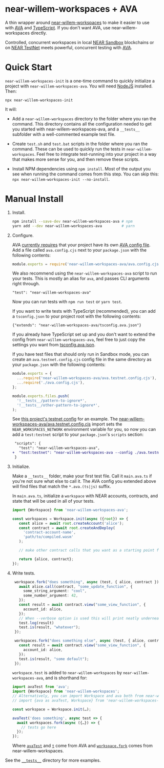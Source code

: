 near-willem-workspaces + AVA
=====================

A thin wrapper around [near-willem-workspaces] to make it easier to use with [AVA] and [TypeScript]. If you don't want AVA, use near-willem-workspaces directly.

Controlled, concurrent workspaces in local [NEAR Sandbox](https://github.com/near/sandbox) blockchains or on [NEAR TestNet](https://docs.near.org/docs/concepts/networks) meets powerful, concurrent testing with [AVA].

  [near-willem-workspaces]: https://github.com/near/workspaces-js
  [AVA]: https://github.com/avajs/ava
  [TypeScript]: https://www.typescriptlang.org/

Quick Start
===========

`near-willem-workspaces-init` is a one-time command to quickly initialize a project with `near-willem-workspaces-ava`. You will need [NodeJS] installed. Then:

    npx near-willem-workspaces-init

It will:

* Add a `near-willem-workspaces` directory to the folder where you ran the command. This directory contains all the configuration needed to get you started with near-willem-workspaces-ava, and a `__tests__` subfolder with a well-commented example test file.
* Create `test.sh` and `test.bat` scripts in the folder where you ran the command. These can be used to quickly run the tests in `near-willem-workspaces`. Feel free to integrate test-running into your project in a way that makes more sense for you, and then remove these scripts.
* Install NPM dependencies using `npm install`. Most of the output you see when running the command comes from this step. You can skip this: `npx near-willem-workspaces-init --no-install`.

  [NodeJS]: https://nodejs.dev/

Manual Install
==============

1. Install.

   ```bash
   npm install --save-dev near-willem-workspaces-ava # npm
   yarn add --dev near-willem-workspaces-ava         # yarn
   ```

2. Configure.

   AVA [currently requires](https://github.com/avajs/ava/issues/2285) that your project have its own [AVA config file](https://github.com/avajs/ava/blob/main/docs/06-configuration.md). Add a file called `ava.config.cjs` next to your `package.json` with the following contents:

   ```js
   module.exports = require('near-willem-workspaces-ava/ava.config.cjs');
   ```

   We also recommend using the `near-willem-workspaces-ava` script to run your tests. This is mostly an alias for `ava`, and passes CLI arguments right through.

       "test": "near-willem-workspaces-ava"

   Now you can run tests with `npm run test` or `yarn test`.

   If you want to write tests with TypeScript (recommended), you can add a `tsconfig.json` to your project root with the following contents:

       {"extends": "near-willem-workspaces-ava/tsconfig.ava.json"}

   If you already have TypeScript set up and you don't want to extend the config from `near-willem-workspaces-ava`, feel free to just copy the settings you want from [tsconfig.ava.json](./tsconfig.ava.json).

   If you have test files that should only run in Sandbox mode, you can create an `ava.testnet.config.cjs` config file in the same directory as your `package.json` with the following contents:

   ```js
   module.exports = {
     ...require('near-willem-workspaces-ava/ava.testnet.config.cjs'),
     ...require('./ava.config.cjs'),
   };

   module.exports.files.push(
     '!__tests__/pattern-to-ignore*',
     '!__tests__/other-pattern-to-ignore*',
   );
   ```

   See [this project's testnet config](../../ava.testnet.config.cjs) for an example. The [near-willem-workspaces-ava/ava.testnet.config.cjs](./ava.testnet.config.cjs) import sets the `NEAR_WORKSPACES_NETWORK` environment variable for you, so now you can add a `test:testnet` script to your `package.json`'s `scripts` section:

   ```diff
    "scripts": {
      "test": "near-willem-workspaces-ava",
   +  "test:testnet": "near-willem-workspaces-ava --config ./ava.testnet.config.cjs"
    }
    ```

2. Initialize.

   Make a `__tests__` folder, make your first test file. Call it `main.ava.ts` if you're not sure what else to call it. The AVA config you extended above will find files that match the `*.ava.(ts|js)` suffix.

   In `main.ava.ts`, initialize a `workspace` with NEAR accounts, contracts, and state that will be used in all of your tests.

   ```ts
   import {Workspace} from 'near-willem-workspaces-ava';

   const workspaces = Workspace.init(async ({root}) => {
      const alice = await root.createAccount('alice');
      const contract = await root.createAndDeploy(
        'contract-account-name',
        'path/to/compiled.wasm'
      );

      // make other contract calls that you want as a starting point for all tests

      return {alice, contract};
   });
   ```

4. Write tests.

   ```ts
    workspace.fork("does something", async (test, { alice, contract }) => {
      await alice.call(contract, "some_update_function", {
        some_string_argument: "cool",
        some_number_argument: 42,
      });
      const result = await contract.view("some_view_function", {
        account_id: alice,
      });
      // When --verbose option is used this will print neatly underneath the test in the output.
      test.log(result)
      test.is(result, "whatever");
    });

    workspaces.fork("does something else", async (test, { alice, contract }) => {
      const result = await contract.view("some_view_function", {
        account_id: alice,
      });
      test.is(result, "some default");
    });
    ```

   `workspace.test` is added to `near-willem-workspaces` by `near-willem-workspaces-ava`, and is
   shorthand for:

    ```ts
    import avaTest from 'ava';
    import {Workspace} from 'near-willem-workspaces';
    // Alternatively, you can import Workspace and ava both from near-willem-workspaces-ava:
    // import {ava as avaTest, Workspace} from 'near-willem-workspaces-ava';

    const workspace = Workspace.init(…);

    avaTest('does something', async test => {
      await workspaces.fork(async ({…}) => {
        // tests go here
      });
    });
   ```

   Where [`avaTest`](https://github.com/avajs/ava/blob/main/docs/01-writing-tests.md) and [`t`](https://github.com/avajs/ava/blob/main/docs/03-assertions.md) come from AVA and [`workspace.fork`](https://github.com/near/workspaces-js#how-it-works) comes from near-willem-workspaces.

See the [`__tests__`](https://github.com/near/workspaces-js/tree/main/__tests__) directory for more examples.
